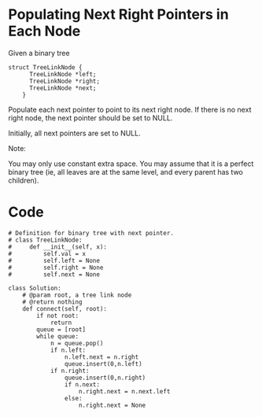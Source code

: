 # Populating Next Right Pointers in Each Node
Given a binary tree
```
struct TreeLinkNode {
      TreeLinkNode *left;
      TreeLinkNode *right;
      TreeLinkNode *next;
    }
```
Populate each next pointer to point to its next right node. If there is no next right node, the next pointer should be set to NULL.

Initially, all next pointers are set to NULL.

Note:

You may only use constant extra space.
You may assume that it is a perfect binary tree (ie, all leaves are at the same level, and every parent has two children).
# Code
```
# Definition for binary tree with next pointer.
# class TreeLinkNode:
#     def __init__(self, x):
#         self.val = x
#         self.left = None
#         self.right = None
#         self.next = None

class Solution:
    # @param root, a tree link node
    # @return nothing
    def connect(self, root):
        if not root:
            return 
        queue = [root]
        while queue:
            n = queue.pop()
            if n.left:
                n.left.next = n.right
                queue.insert(0,n.left)
            if n.right:
                queue.insert(0,n.right)
                if n.next:
                    n.right.next = n.next.left
                else:
                    n.right.next = None

```
